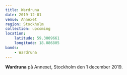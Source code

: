 ```yaml
---
title: Wardruna
date: 2019-12-01
venue: Annexet
region: Stockholm
collection: upcoming
location: 
    latitude: 59.3009661
    longitude: 18.086805
bands:
    - Wardruna
---
```

**Wardruna** på Annexet, Stockholm den 1 december 2019.